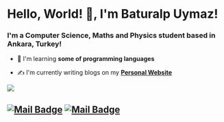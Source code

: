 # Hello, World! 👋, I'm **Baturalp Uymaz**!

### I'm a Computer Science, Maths and Physics student based in Ankara, Turkey!

- 🌱 I'm learning **some of programming languages**

- ✍️ I'm currently writing blogs on my [**Personal Website**](https://baturalpuymaz.vercel.app)
<p>
<img align='top' src="https://github-readme-stats.vercel.app/api?username=baturalpuymaz&show_icons=true&theme=radical"">

[![Mail Badge](https://img.shields.io/badge/-baturalp@uymaz.net-black?style=for-the-badge&logo=gmail)](mailto:baturalpuymaz.net)
[![Mail Badge](https://img.shields.io/badge/-baturalpuymaz@aol.com-black?style=for-the-badge&logo=gmail)](mailto:baturalpuymaz@aol.com)
---
